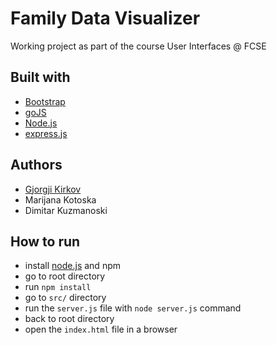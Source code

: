 # Family Data Visualizer
Working project as part of the course User Interfaces @ FCSE

## Built with 
* [Bootstrap](http://getbootstrap.com/)
* [goJS](https://gojs.net/)
* [Node.js](https://nodejs.org/)
* [express.js](https://expressjs.com)

## Authors
* [Gjorgji Kirkov](https://github.com/kirkovg)
* Marijana Kotoska
* Dimitar Kuzmanoski

## How to run

* install [node.js](https://nodejs.org/en/download/) and npm
* go to root directory
* run `npm install`
* go to `src/` directory
* run the `server.js` file with `node server.js` command
* back to root directory
* open the `index.html` file in a browser